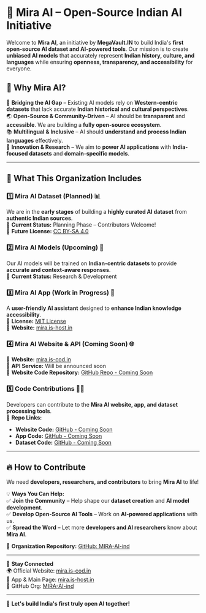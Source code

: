 # 🧠 Mira AI – Open-Source Indian AI Initiative  

Welcome to **Mira AI**, an initiative by **MegaVault.IN** to build India's **first open-source AI dataset and AI-powered tools**. Our mission is to create **unbiased AI models** that accurately represent **Indian history, culture, and languages** while ensuring **openness, transparency, and accessibility** for everyone.  

## 🌟 Why Mira AI?  
🚀 **Bridging the AI Gap** – Existing AI models rely on **Western-centric datasets** that lack accurate **Indian historical and cultural perspectives**.  
🌏 **Open-Source & Community-Driven** – AI should be **transparent** and **accessible**. We are building a **fully open-source ecosystem**.  
📚 **Multilingual & Inclusive** – AI should **understand and process Indian languages** effectively.  
🔬 **Innovation & Research** – We aim to **power AI applications** with **India-focused datasets** and **domain-specific models**.  

---

## 📂 What This Organization Includes  

### 1️⃣ **Mira AI Dataset (Planned)** 📊  
We are in the **early stages** of building a **highly curated AI dataset** from **authentic Indian sources**.  
🔹 **Current Status:** Planning Phase – Contributors Welcome!  
🔹 **Future License:** [CC BY-SA 4.0](https://creativecommons.org/licenses/by-sa/4.0/)  

### 2️⃣ **Mira AI Models (Upcoming)** 🤖  
Our AI models will be trained on **Indian-centric datasets** to provide **accurate and context-aware responses**.  
🔹 **Current Status:** Research & Development  

### 3️⃣ **Mira AI App (Work in Progress)** 📱  
A **user-friendly AI assistant** designed to **enhance Indian knowledge accessibility**.  
🔹 **License:** [MIT License](https://opensource.org/licenses/MIT)  
🔹 **Website:** [mira.is-host.in](https://mira.is-host.in)  

### 4️⃣ **Mira AI Website & API (Coming Soon)** 🌐  
🔹 **Website:** [mira.is-cod.in](https://mira.is-cod.in)  
🔹 **API Service:** Will be announced soon  
🔹 **Website Code Repository:** [GitHub Repo - Coming Soon](#)  

### 5️⃣ **Code Contributions** 👨‍💻  
Developers can contribute to the **Mira AI website, app, and dataset processing tools**.  
🔹 **Repo Links:**  
   - **Website Code:** [GitHub - Coming Soon](#)  
   - **App Code:** [GitHub - Coming Soon](#)  
   - **Dataset Code:** [GitHub - Coming Soon](#)  

---

## 🔥 How to Contribute  

We need **developers, researchers, and contributors** to bring **Mira AI** to life!  

💡 **Ways You Can Help:**  
✅ **Join the Community** – Help shape our **dataset creation** and **AI model development**.  
✅ **Develop Open-Source AI Tools** – Work on **AI-powered applications** with us.  
✅ **Spread the Word** – Let more **developers and AI researchers** know about **Mira AI**.  

📢 **Organization Repository:** [GitHub: MIRA-AI-ind](https://github.com/MIRA-AI-ind)  

---

🔗 **Stay Connected**  
🌍 Official Website: [mira.is-cod.in](https://mira.is-cod.in)  
📲 App & Main Page: [mira.is-host.in](https://mira.is-host.in)  
📂 GitHub Org: [MIRA-AI-ind](https://github.com/MIRA-AI-ind)  

---
🚀 **Let's build India's first truly open AI together!**

